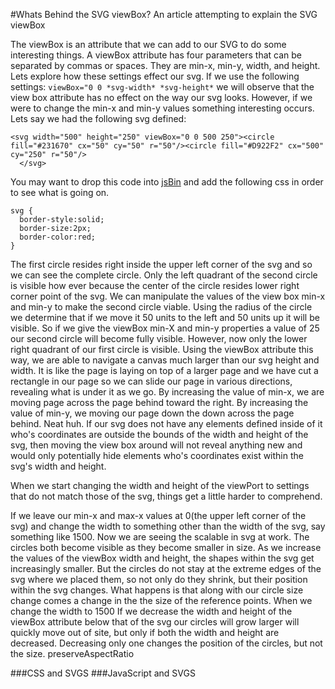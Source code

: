 #Whats Behind the SVG viewBox?
An article attempting to explain the SVG viewBox

The viewBox is an attribute that we can add to our SVG to do some interesting things. A viewBox attribute has four parameters that can be separated by commas or spaces. They are min-x, min-y, width, and height. Lets explore how these settings effect our svg. If we use the following settings: ```viewBox="0 0 *svg-width* *svg-height*``` we will observe that the view box attribute has no effect on the way our svg looks. However, if we were to change the min-x and min-y values something interesting occurs. Lets say we had the following svg defined:

```
<svg width="500" height="250" viewBox="0 0 500 250"><circle fill="#231670" cx="50" cy="50" r="50"/><circle fill="#D922F2" cx="500" cy="250" r="50"/>
  </svg>
```
You may want to drop this code into [jsBin](https://jsbin.com/yoyip/4/edit?html,output) and add the following css in order to see what is going on.
 
 ```
 svg {
   border-style:solid;
   border-size:2px;
   border-color:red;
 }
 ```
 
 The first circle resides right inside the upper left corner of the svg and so we can see the complete circle. Only the left quadrant of the second circle is visible how ever because the center of the circle resides lower right corner point of the svg. We can manipulate the values of the view box min-x and min-y to make the second circle viable. Using the radius of the circle we determine that if we move it 50 units to the left and 50 units up it will be visible. So if we give the viewBox min-X and min-y properties a value of 25 our second circle will become fully visible. However, now only the lower right quadrant of our first circle is visible. Using the viewBox attribute this way, we are able to navigate a canvas much larger than our svg height and width. It is like the page is laying on top of a larger page and we have cut a rectangle in our page so we can slide our page in various directions, revealing what is under it as we go. By increasing the value of min-x, we are moving page across the page behind toward the right. By increasing the value of min-y, we moving our page down the down across the page behind. Neat huh. If our svg does not have any elements defined inside of it who's coordinates are outside the bounds of the width and height of the svg, then moving the view box around will not reveal anything new and would only potentially hide elements who's coordinates exist within the svg's width and height.
 
 When we start changing the width and height of the viewPort to settings that do not match those of the svg, things get a little harder to comprehend.
 
 If we leave our min-x and max-x values at 0(the upper left corner of the svg) and change the width to something other than the width of the svg, say something like 1500. Now we are seeing the scalable in svg at work. The circles both become visible as they become smaller in size. As we increase the values of the viewBox width and height, the shapes within the svg get increasingly smaller. But the circles do not stay at the extreme edges of the svg where we placed them, so not only do they shrink, but their position within the svg changes. What happens is that along with our circle size change comes a change in the the size of the reference points. When we change the width to 1500 If we decrease the width and height of the viewBox attribute below that of the svg our circles will grow larger will quickly move out of site, but only if both the width and height are decreased. Decreasing only one changes the position of the circles, but not the size.
  preserveAspectRatio

###CSS and SVGS
###JavaScript and SVGS
